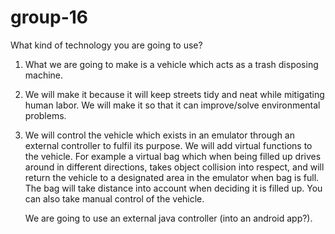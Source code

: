 # group-16

What kind of technology you are going to use?

1. What we are going to make is a vehicle which acts as a trash disposing machine. 

2. We will make it because it will keep streets tidy and neat while mitigating human labor.
   We will make it so that it can improve/solve environmental problems.

3. We will control the vehicle which exists in an emulator through an external controller to fulfil its purpose. 
   We will add virtual functions to the vehicle. For example a virtual bag which when being filled up drives around in different directions, takes object collision into respect,      and will return the vehicle to a designated area in the emulator when bag is full. The bag will take distance into account when deciding it is filled up. You can also take        manual  control of the vehicle.

   We are going to use an external java controller (into an android app?).
